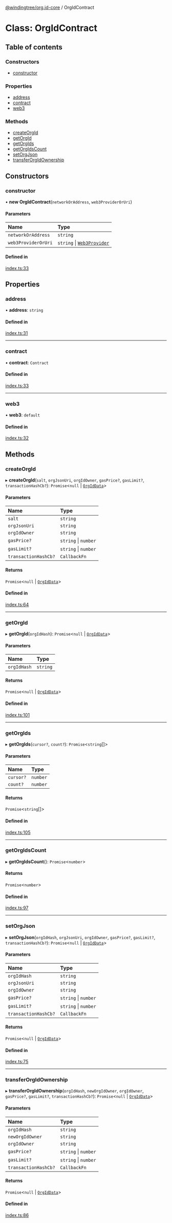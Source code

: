 [@windingtree/org.id-core](../README.md) / OrgIdContract

# Class: OrgIdContract

## Table of contents

### Constructors

- [constructor](orgidcontract.md#constructor)

### Properties

- [address](orgidcontract.md#address)
- [contract](orgidcontract.md#contract)
- [web3](orgidcontract.md#web3)

### Methods

- [createOrgId](orgidcontract.md#createorgid)
- [getOrgId](orgidcontract.md#getorgid)
- [getOrgIds](orgidcontract.md#getorgids)
- [getOrgIdsCount](orgidcontract.md#getorgidscount)
- [setOrgJson](orgidcontract.md#setorgjson)
- [transferOrgIdOwnership](orgidcontract.md#transferorgidownership)

## Constructors

### constructor

• **new OrgIdContract**(`networkOrAddress`, `web3ProviderOrUri`)

#### Parameters

| Name | Type |
| :------ | :------ |
| `networkOrAddress` | `string` |
| `web3ProviderOrUri` | `string` \| [`Web3Provider`](../README.md#web3provider) |

#### Defined in

[index.ts:33](https://github.com/windingtree/org.id-sdk/blob/c8f06ff/packages/core/src/index.ts#L33)

## Properties

### address

• **address**: `string`

#### Defined in

[index.ts:31](https://github.com/windingtree/org.id-sdk/blob/c8f06ff/packages/core/src/index.ts#L31)

___

### contract

• **contract**: `Contract`

#### Defined in

[index.ts:33](https://github.com/windingtree/org.id-sdk/blob/c8f06ff/packages/core/src/index.ts#L33)

___

### web3

• **web3**: `default`

#### Defined in

[index.ts:32](https://github.com/windingtree/org.id-sdk/blob/c8f06ff/packages/core/src/index.ts#L32)

## Methods

### createOrgId

▸ **createOrgId**(`salt`, `orgJsonUri`, `orgIdOwner`, `gasPrice?`, `gasLimit?`, `transactionHashCb?`): `Promise`<``null`` \| [`OrgIdData`](../interfaces/orgiddata.md)\>

#### Parameters

| Name | Type |
| :------ | :------ |
| `salt` | `string` |
| `orgJsonUri` | `string` |
| `orgIdOwner` | `string` |
| `gasPrice?` | `string` \| `number` |
| `gasLimit?` | `string` \| `number` |
| `transactionHashCb?` | `CallbackFn` |

#### Returns

`Promise`<``null`` \| [`OrgIdData`](../interfaces/orgiddata.md)\>

#### Defined in

[index.ts:64](https://github.com/windingtree/org.id-sdk/blob/c8f06ff/packages/core/src/index.ts#L64)

___

### getOrgId

▸ **getOrgId**(`orgIdHash`): `Promise`<``null`` \| [`OrgIdData`](../interfaces/orgiddata.md)\>

#### Parameters

| Name | Type |
| :------ | :------ |
| `orgIdHash` | `string` |

#### Returns

`Promise`<``null`` \| [`OrgIdData`](../interfaces/orgiddata.md)\>

#### Defined in

[index.ts:101](https://github.com/windingtree/org.id-sdk/blob/c8f06ff/packages/core/src/index.ts#L101)

___

### getOrgIds

▸ **getOrgIds**(`cursor?`, `count?`): `Promise`<`string`[]\>

#### Parameters

| Name | Type |
| :------ | :------ |
| `cursor?` | `number` |
| `count?` | `number` |

#### Returns

`Promise`<`string`[]\>

#### Defined in

[index.ts:105](https://github.com/windingtree/org.id-sdk/blob/c8f06ff/packages/core/src/index.ts#L105)

___

### getOrgIdsCount

▸ **getOrgIdsCount**(): `Promise`<`number`\>

#### Returns

`Promise`<`number`\>

#### Defined in

[index.ts:97](https://github.com/windingtree/org.id-sdk/blob/c8f06ff/packages/core/src/index.ts#L97)

___

### setOrgJson

▸ **setOrgJson**(`orgIdHash`, `orgJsonUri`, `orgIdOwner`, `gasPrice?`, `gasLimit?`, `transactionHashCb?`): `Promise`<``null`` \| [`OrgIdData`](../interfaces/orgiddata.md)\>

#### Parameters

| Name | Type |
| :------ | :------ |
| `orgIdHash` | `string` |
| `orgJsonUri` | `string` |
| `orgIdOwner` | `string` |
| `gasPrice?` | `string` \| `number` |
| `gasLimit?` | `string` \| `number` |
| `transactionHashCb?` | `CallbackFn` |

#### Returns

`Promise`<``null`` \| [`OrgIdData`](../interfaces/orgiddata.md)\>

#### Defined in

[index.ts:75](https://github.com/windingtree/org.id-sdk/blob/c8f06ff/packages/core/src/index.ts#L75)

___

### transferOrgIdOwnership

▸ **transferOrgIdOwnership**(`orgIdHash`, `newOrgIdOwner`, `orgIdOwner`, `gasPrice?`, `gasLimit?`, `transactionHashCb?`): `Promise`<``null`` \| [`OrgIdData`](../interfaces/orgiddata.md)\>

#### Parameters

| Name | Type |
| :------ | :------ |
| `orgIdHash` | `string` |
| `newOrgIdOwner` | `string` |
| `orgIdOwner` | `string` |
| `gasPrice?` | `string` \| `number` |
| `gasLimit?` | `string` \| `number` |
| `transactionHashCb?` | `CallbackFn` |

#### Returns

`Promise`<``null`` \| [`OrgIdData`](../interfaces/orgiddata.md)\>

#### Defined in

[index.ts:86](https://github.com/windingtree/org.id-sdk/blob/c8f06ff/packages/core/src/index.ts#L86)
